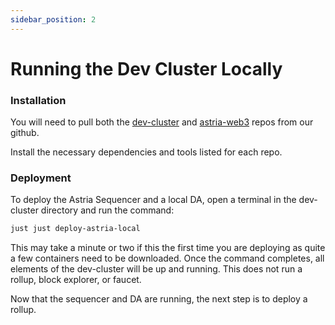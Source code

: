 ```yaml
---
sidebar_position: 2
---
```


# Running the Dev Cluster Locally

### Installation
You will need to pull both the [dev-cluster](https://github.com/astriaorg/dev-cluster) and [astria-web3](https://github.com/astriaorg/astria-web3) repos from our github.

Install the necessary dependencies and tools listed for each repo.
<!-- TODO: add a list of specific dependencies here -->

### Deployment
To deploy the Astria Sequencer and a local DA, open a terminal in the dev-cluster directory and run the command: 
```sh
just just deploy-astria-local
```

This may take a minute or two if this the first time you are deploying as quite
a few containers need to be downloaded. Once the command completes, all elements
of the dev-cluster will be up and running. This does not run a rollup, block
explorer, or faucet. 

Now that the sequencer and DA are running, the next step is to deploy a rollup.
